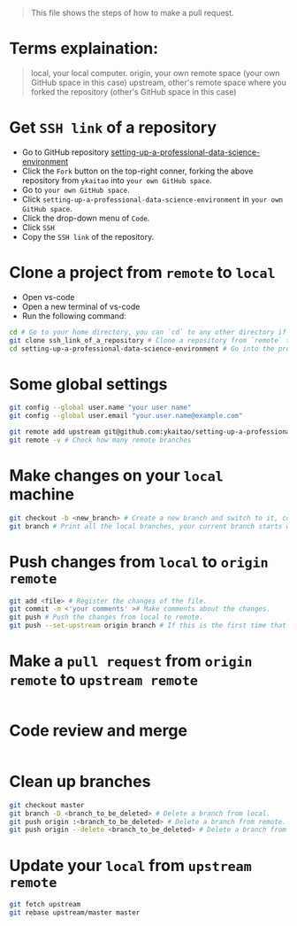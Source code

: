 > This file shows the steps of how to make a pull request.

# Terms explaination:
> local, your local computer.
> origin, your own remote space (your own GitHub space in this case)
> upstream, other's remote space where you forked the repository (other's GitHub space in this case)

# Get `SSH link` of a repository
- Go to GitHub repository [
setting-up-a-professional-data-science-environment](https://github.com/ykaitao/setting-up-a-professional-data-science-environment)
- Click the `Fork` button on the top-right conner, forking the above repository from `ykaitao` into `your own GitHub space`.
- Go to `your own GitHub space`.
- Click `setting-up-a-professional-data-science-environment` in `your own GitHub space`.
- Click the drop-down menu of `Code`.
- Click `SSH`
- Copy the `SSH link` of the repository.

# Clone a project from `remote` to `local`
- Open vs-code
- Open a new terminal of vs-code
- Run the following command:
```bash
cd # Go to your home directory, you can `cd` to any other directory if you wish.
git clone ssh_link_of_a_repository # Clone a repository from `remote` to `local`.
cd setting-up-a-professional-data-science-environment # Go into the project folder.
```

# Some global settings
```bash
git config --global user.name "your user name"
git config --global user.email "your.user.name@example.com"

git remote add upstream git@github.com:ykaitao/setting-up-a-professional-data-science-environment.git # Get remote upstream master from git_url_of_another_project
git remote -v # Check how many remote branches
```

# Make changes on your `local` machine
```bash
git checkout -b <new_branch> # Create a new branch and switch to it, coping everything from current branch to the new branch.
git branch # Print all the local branches, your current branch starts with *.
```

# Push changes from `local` to `origin remote`
```bash
git add <file> # Register the changes of the file.
git commit -m <'your comments' ># Make comments about the changes.
git push # Push the changes from local to remote.
git push --set-upstream origin branch # If this is the first time that this branch being pushed.
```

# Make a `pull request` from `origin remote` to `upstream remote`
```bash
```

# Code review and merge
```bash

```

# Clean up branches
```bash
git checkout master
git branch -D <branch_to_be_deleted> # Delete a branch from local.
git push origin :<branch_to_be_deleted> # Delete a branch from remote.
git push origin --delete <branch_to_be_deleted> # Delete a branch from remote.
```

# Update your `local` from `upstream remote`
```bash
git fetch upstream
git rebase upstream/master master
```
